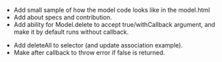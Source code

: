 - Add small sample of how the model code looks like in the model.html
- Add about specs and contribution.
- Add ability for Model.delete to accept true/withCallback argument, and make it by default runs without callback.

+ Add deleteAll to selector (and update association example).
+ Make after callback to throw error if false is returned.